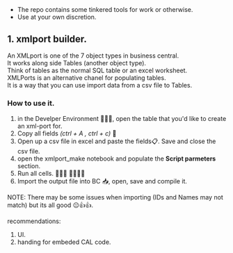 ## <insert heading here>

* The repo contains some tinkered tools for work or otherwise.
* Use at your own discretion.

## 1. xmlport builder. 
An XMLport is one of the 7 object types in business central. <br>
It works along side Tables (another object type). <br>
Think of tables as the normal SQL table or an excel worksheet.<br>
XMLPorts is an alternative chanel for populating tables. <br>
It is a way that you can use import data from a csv file to Tables.<br>


### How to use it.
1. in the Develper Environment 👨🏽‍💻, open the table that you'd like to create an xml-port for.
2. Copy all fields *(ctrl + A , ctrl + c)* 📄 
3. Open up a csv file in excel and paste the fields📋. Save and close the csv file.
4. open the xmlport_make notebook and populate the **Script parmeters** section.
5. Run all cells. 🏃🏾‍♀️  🏃🏾🏃🏾
6. Import the output file into BC 📥, open, save and compile it. 

NOTE: There may be some issues when importing (IDs and Names may not match) but its all good 😐👍👍.

recommendations:
1. UI.
2. handing for embeded CAL code.


